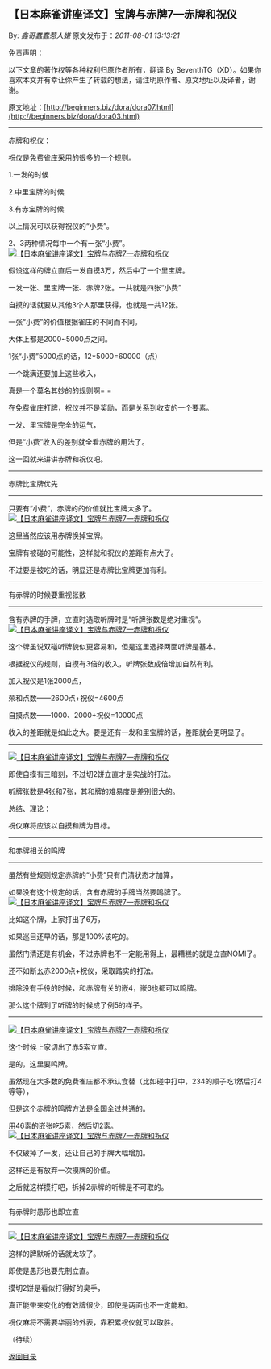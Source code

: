 ## 【日本麻雀讲座译文】宝牌与赤牌7—赤牌和祝仪

By: *鑫哥蠢蠢惹人嫌* 原文发布于：*2011-08-01 13:13:21*

免责声明：

以下文章的著作权等各种权利归原作者所有，翻译 By
SeventhTG（XD）。如果你喜欢本文并有幸让你产生了转载的想法，请注明原作者、原文地址以及译者，谢谢。

原文地址：[http://beginners.biz/dora/dora07.html](http://beginners.biz/dora/dora03.html)

------------------------------------------------------------------------------------

赤牌和祝仪：

祝仪是免费雀庄采用的很多的一个规则。

1.一发的时候

2.中里宝牌的时候

3.有赤宝牌的时候

以上情况可以获得祝仪的“小费”。

2、3两种情况每中一个有一张“小费”。
[![【日本麻雀讲座译文】宝牌与赤牌7&mdash;赤牌和祝仪](http://s4.sinaimg.cn/middle/7f78b76fga96adaa410c3&amp;690)](http://photo.blog.sina.com.cn/showpic.html#blogid=7f78b76f0100ung1&url=http://s4.sinaimg.cn/orignal/7f78b76fga96adaa410c3)

假设这样的牌立直后一发自摸3万，然后中了一个里宝牌。

一发一张、里宝牌一张、赤牌2张。一共就是四张“小费”

自摸的话就要从其他3个人那里获得，也就是一共12张。

一张“小费”的价值根据雀庄的不同而不同。

大体上都是2000~5000点之间。

1张“小费”5000点的话，12*5000=60000（点）

一个跳满还要加上这些收入，

真是一个莫名其妙的的规则啊= =

在免费雀庄打牌，祝仪并不是奖励，而是关系到收支的一个要素。

一发、里宝牌是完全的运气，

但是“小费”收入的差别就全看赤牌的用法了。

这一回就来讲讲赤牌和祝仪吧。

------------------------------------------------------------------------------------

赤牌比宝牌优先

------------------------------------------------------------------------------------

只要有“小费”，赤牌的的价值就比宝牌大多了。
[![【日本麻雀讲座译文】宝牌与赤牌7&mdash;赤牌和祝仪](http://s3.sinaimg.cn/middle/7f78b76fga96b006ad692&amp;690)](http://photo.blog.sina.com.cn/showpic.html#blogid=7f78b76f0100ung1&url=http://s3.sinaimg.cn/orignal/7f78b76fga96b006ad692)

这里当然应该用赤牌换掉宝牌。

宝牌有被碰的可能性，这样就和祝仪的差距有点大了。

不过要是被吃的话，明显还是赤牌比宝牌更加有利。

------------------------------------------------------------------------------------

有赤牌的时候要重视张数

------------------------------------------------------------------------------------

含有赤牌的手牌，立直时选取听牌时是“听牌张数是绝对重视”。
[![【日本麻雀讲座译文】宝牌与赤牌7&mdash;赤牌和祝仪](http://s12.sinaimg.cn/middle/7f78b76fg77578217e5bb&amp;690)](http://photo.blog.sina.com.cn/showpic.html#blogid=7f78b76f0100ung1&url=http://s12.sinaimg.cn/orignal/7f78b76fg77578217e5bb)

这个牌虽说双碰听牌貌似更容易和，但是这里选择两面听牌是基本。

根据祝仪的规则，自摸有3倍的收入，听牌张数成倍增加自然有利。

加入祝仪是1张2000点，

荣和点数——2600点+祝仪=4600点

自摸点数——1000、2000+祝仪=10000点

收入的差距就是如此之大。要是还有一发和里宝牌的话，差距就会更明显了。

------------------------------------------------------------------------------------
[![【日本麻雀讲座译文】宝牌与赤牌7&mdash;赤牌和祝仪](http://s8.sinaimg.cn/middle/7f78b76fga96b2811a337&amp;690)](http://photo.blog.sina.com.cn/showpic.html#blogid=7f78b76f0100ung1&url=http://s8.sinaimg.cn/orignal/7f78b76fga96b2811a337)

即使自摸有三暗刻，不过切2饼立直才是实战的打法。

听牌张数是4张和7张，其和牌的难易度是差别很大的。

总结、理论：

祝仪麻将应该以自摸和牌为目标。

------------------------------------------------------------------------------------

和赤牌相关的鸣牌

------------------------------------------------------------------------------------

虽然有些规则规定赤牌的“小费”只有门清状态才加算，

如果没有这个规定的话，含有赤牌的手牌当然要鸣牌了。
[![【日本麻雀讲座译文】宝牌与赤牌7&mdash;赤牌和祝仪](http://s8.sinaimg.cn/middle/7f78b76fga96b3cdc84b7&amp;690)](http://photo.blog.sina.com.cn/showpic.html#blogid=7f78b76f0100ung1&url=http://s8.sinaimg.cn/orignal/7f78b76fga96b3cdc84b7)

比如这个牌，上家打出了6万，

如果巡目还早的话，那是100%该吃的。

虽然门清还是有机会，不过赤牌也不一定能用得上，最糟糕的就是立直NOMI了。

还不如断幺赤2000点+祝仪，采取踏实的打法。

排除没有手役的时候，和赤牌有关的嵌4，嵌6也都可以鸣牌。

那么这个牌到了听牌的时候成了例5的样子。

------------------------------------------------------------------------------------
[![【日本麻雀讲座译文】宝牌与赤牌7&mdash;赤牌和祝仪](http://s14.sinaimg.cn/middle/7f78b76fga96b543e017d&amp;690)](http://photo.blog.sina.com.cn/showpic.html#blogid=7f78b76f0100ung1&url=http://s14.sinaimg.cn/orignal/7f78b76fga96b543e017d)

这个时候上家切出了赤5索立直。

是的，这里要鸣牌。

虽然现在大多数的免费雀庄都不承认食替（比如碰中打中，234的顺子吃1然后打4等等），

但是这个赤牌的鸣牌方法是全国全过共通的。

用46索的嵌张吃5索，然后切2索。
[![【日本麻雀讲座译文】宝牌与赤牌7&mdash;赤牌和祝仪](http://s15.sinaimg.cn/middle/7f78b76fge9e32adda31e&amp;690)](http://photo.blog.sina.com.cn/showpic.html#blogid=7f78b76f0100ung1&url=http://s15.sinaimg.cn/orignal/7f78b76fge9e32adda31e)

不仅破掉了一发，还让自己的手牌大幅增加。

这样还是有放弃一次摸牌的价值。

之后就这样摸打吧，拆掉2赤牌的听牌是不可取的。

------------------------------------------------------------------------------------

有赤牌时愚形也即立直

------------------------------------------------------------------------------------
[![【日本麻雀讲座译文】宝牌与赤牌7&mdash;赤牌和祝仪](http://s8.sinaimg.cn/middle/7f78b76fga96b89fd66d7&amp;690)](http://photo.blog.sina.com.cn/showpic.html#blogid=7f78b76f0100ung1&url=http://s8.sinaimg.cn/orignal/7f78b76fga96b89fd66d7)

这样的牌默听的话就太软了。

即使是愚形也要先制立直。

摸切2饼是看似打得好的臭手，

真正能带来变化的有效牌很少，即使是两面也不一定能和。

祝仪麻将不需要华丽的外表，靠积累祝仪就可以取胜。

（待续）

[返回目录](index.html)
